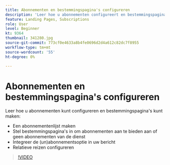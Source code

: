 ```yaml
---
title: Abonnementen en bestemmingspagina's configureren
description: 'Leer hoe u abonnementen configureert en bestemmingspagina''s maakt. '
feature: Landing Pages, Subscriptions
role: User
level: Beginner
kt: 9364
thumbnail: 341280.jpg
source-git-commit: 773cf0e4633a8b4fe0696d2d4a612c82dc7f8955
workflow-type: tm+mt
source-wordcount: '55'
ht-degree: 0%

---
```



# Abonnementen en bestemmingspagina&#39;s configureren

Leer hoe u abonnementen kunt configureren en bestemmingspagina&#39;s kunt maken:

* Een abonnementenlijst maken
* Stel bestemmingspagina&#39;s in om abonnementen aan te bieden aan of geen abonnementen van de dienst
* Integreer de (un)abonnementsoptie in uw bericht
* Relatieve reizen configureren

>[!VIDEO](https://video.tv.adobe.com/v/341280?quality=12&learn=on)
